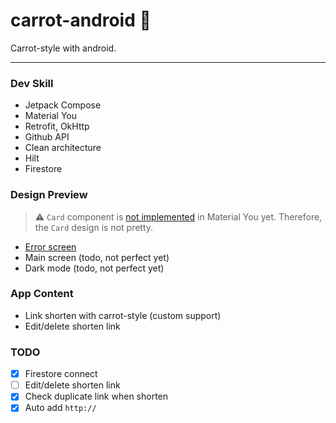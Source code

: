# carrot-android 🥕

Carrot-style with android.

---

### Dev Skill

- Jetpack Compose
- Material You
- Retrofit, OkHttp
- Github API
- Clean architecture
- Hilt
- Firestore

### Design Preview

> ⚠️ `Card` component is [not implemented](https://m3.material.io/components/cards/implementation) in Material You yet. Therefore, the `Card` design is not pretty.

- [Error screen](https://youtu.be/q3Hqfr9-cYw)
- Main screen (todo, not perfect yet)
- Dark mode (todo, not perfect yet)

### App Content

- Link shorten with carrot-style (custom support)
- Edit/delete shorten link

### TODO

- [x] Firestore connect
- [ ] Edit/delete shorten link
- [x] Check duplicate link when shorten
- [x] Auto add `http://`
